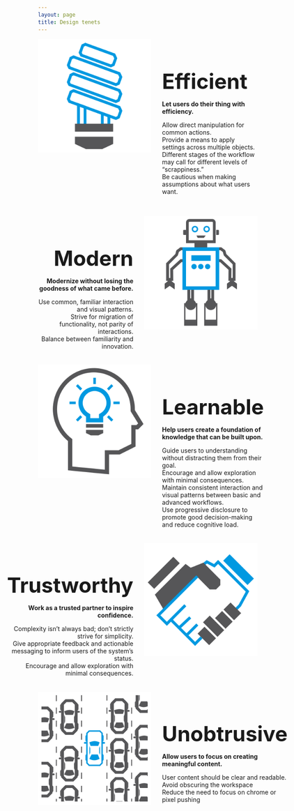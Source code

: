```yaml
---
layout: page
title: Design tenets
---
```


<style is="custom-style">

#tenets h2{
font-size:48px;
margin-bottom:8px;

}

.left{
  text-align:right;
   justify-content: flex-end;
}
.left img{
  -webkit-order: 2;
  order: 2;
  margin-left:25px;
  height:260px;
}
.left .words{
  -webkit-order: 1;
  order: 1;
}

.right{
text-align:left;
justify-content: flex-start;

}

.right img{
  margin-right:25px;
  height:260px;
  -webkit-order: 1;
  order: 1;
}
.right .words{
  -webkit-order: 2;
  order: 2;
}

.tenet{
    margin: 1em 0;
    border-top: 1px solid var(--divider-color);
    min-height:275px;
    padding: 20px 0 0 0;
    margin: 0;
    list-style: none;
    
    display: -webkit-box;
    display: -moz-box;
    display: -ms-flexbox;
    display: -webkit-flex;
    display: flex;
    flex-direction: row
    -webkit-flex-flow: row wrap;
  }
.tenet:first-of-type {
    border-top: none;
    padding: 0 0 1em 0;
}
#post{
  max-width:900px;
}


</style>

<div id="tenets">
<div class="right tenet">
  <img src="../images/overview/design-tenets-efficient.svg"/>
  <div class="words">
    <h2>Efficient</h2>  
    <p><strong>Let users do their thing with efficiency.</strong></p>  
    <p>
      Allow direct manipulation for common actions.<br />
      Provide a means to apply settings across multiple objects.<br />
      Different stages of the workflow may call for different levels of “scrappiness.”<br />
      Be cautious when making assumptions about what users want.<br />
    </p>
  </div>  
</div>

<div class="left tenet"> 
  <img src="../images/overview/design-tenets-modern.svg"/>
  <div class="words">
  <h2>Modern</h2>
  
  <p><strong>Modernize without losing the goodness of what came before.</strong></p>
  <p>
    Use common, familiar interaction and visual patterns.<br />  
    Strive for migration of functionality, not parity of interactions.<br />  
    Balance between familiarity and innovation.<br />
  </p>
  </div>
</div>

<div class="right tenet">
  <img src="../images/overview/design-tenets-learnable.svg"/>
  <div class="words">
  <h2>Learnable</h2>  
  <p><strong>Help users create a foundation of knowledge that can be built upon.</strong></p>
  <p>
    Guide users to understanding without distracting them from their goal.<br />  
    Encourage and allow exploration with minimal consequences.<br />  
    Maintain consistent interaction and visual patterns between basic and advanced workflows.<br />  
    Use progressive disclosure to promote good decision-making and reduce cognitive load.<br />
  </p>
  </div>
</div>

<div class="left tenet"> 
  <img src="../images/overview/design-tenets-trustworthy.svg"/>
  <div class="words">
  <h2>Trustworthy</h2>  
  <p><strong>Work as a trusted partner to inspire confidence.</strong></p>
  <p>
    Complexity isn’t always bad; don’t strictly strive for simplicity.<br />  
    Give appropriate feedback and actionable messaging to inform users of the system’s status.<br />  
    Encourage and allow exploration with minimal consequences.<br />
  </p>
  </div>
</div>

<div class="right tenet">
  <img src="../images/overview/design-tenets-unobtrusive.svg"/>
  <div class="words">
  <h2>Unobtrusive</h2>
  <p><strong>Allow users to focus on creating meaningful content.</strong></p>
  <p>
    User content should be clear and readable.<br />
    Avoid obscuring the workspace<br />
    Reduce the need to focus on chrome or pixel pushing<br />
  </p>
  </div>
</div>
</div>